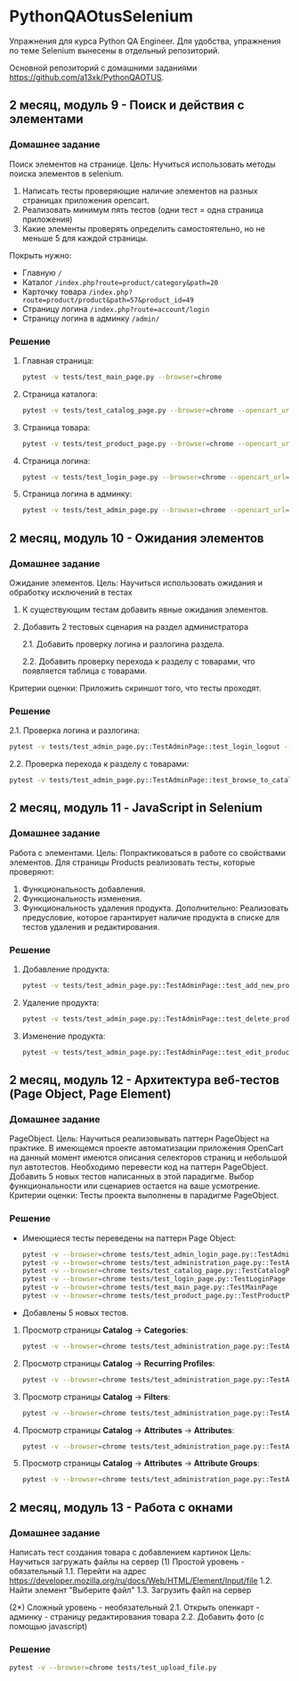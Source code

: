 # PythonQAOtusSelenium

Упражнения для курса Python QA Engineer. Для удобства, упражнения по теме Selenium вынесены в отдельный репозиторий.

Основной репозиторий с домашними заданиями https://github.com/a13xk/PythonQAOTUS.


## 2 месяц, модуль 9 - Поиск и действия с элементами

### Домашнее задание
Поиск элементов на странице.
Цель: Нучиться использовать методы поиска элементов в selenium.
1. Написать тесты проверяющие наличие элементов на разных страницах приложения opencart.
2. Реализовать минимум пять тестов (одни тест = одна страница приложения)
3. Какие элементы проверять определить самостоятельно, но не меньше 5 для каждой страницы.

Покрыть нужно:

* Главную `/`
* Каталог `/index.php?route=product/category&path=20`
* Карточку товара `/index.php?route=product/product&path=57&product_id=49`
* Страницу логина `/index.php?route=account/login`
* Страницу логина в админку `/admin/`

### Решение

1. Главная страница:
    ```bash
    pytest -v tests/test_main_page.py --browser=chrome
    ```
2. Страница каталога:
    ```bash
    pytest -v tests/test_catalog_page.py --browser=chrome --opencart_url=/index.php?route=product/category\&path=20
    ```
3. Страница товара:
    ```bash
    pytest -v tests/test_product_page.py --browser=chrome --opencart_url=/index.php?route=product/product\&path=57\&product_id=49
    ```
4. Страница логина:
    ```bash
    pytest -v tests/test_login_page.py --browser=chrome --opencart_url=/index.php?route=account/login
    ```
5. Страница логина в админку:
    ```bash
    pytest -v tests/test_admin_page.py --browser=chrome --opencart_url=https://localhost/admin/
    ```

## 2 месяц, модуль 10 - Ожидания элементов

### Домашнее задание
Ожидание элементов.
Цель: Научиться использовать ожидания и обработку исключений в тестах
1. К существующим тестам добавить явные ожидания элементов.
2. Добавить 2 тестовых сценария на раздел администратора

    2.1. Добавить проверку логина и разлогина раздела.

    2.2. Добавить проверку перехода к разделу с товарами, что появляется таблица с товарами.

Критерии оценки: Приложить скриншот того, что тесты проходят. 

### Решение

2.1. Проверка логина и разлогина:
```bash
pytest -v tests/test_admin_page.py::TestAdminPage::test_login_logout --browser=chrome --opencart_url=https://localhost/admin/
```
2.2. Проверка перехода к разделу с товарами:
```bash
pytest -v tests/test_admin_page.py::TestAdminPage::test_browse_to_catalog_products_table --browser=chrome --opencart_url=https://localhost/admin/
```

## 2 месяц, модуль 11 - JavaScript in Selenium

### Домашнее задание

Работа с элементами.
Цель: Попрактиковаться в работе со свойствами элементов.
Для страницы Products реализовать тесты, которые проверяют:
1) Функциональность добавления.
2) Функциональность изменения.
3) Функциональность удаления продукта.
Дополнительно: Реализовать предусловие, которое гарантирует наличие продукта в списке для тестов удаления и редактирования. 

### Решение

1. Добавление продукта:
    ```bash
    pytest -v tests/test_admin_page.py::TestAdminPage::test_add_new_product
    ```
2. Удаление продукта:
    ```bash
    pytest -v tests/test_admin_page.py::TestAdminPage::test_delete_product
    ```
3. Изменение продукта:
    ```bash
    pytest -v tests/test_admin_page.py::TestAdminPage::test_edit_product
    ```

## 2 месяц, модуль 12 - Архитектура веб-тестов (Page Object, Page Element)

### Домашнее задание
PageObject.
Цель: Научиться реализовывать паттерн PageObject на практике.
В имеющемся проекте автоматизации приложения OpenCart на данный момент имеются описания селекторов страниц и небольшой пул автотестов.
Необходимо перевести код на паттерн PageObject. Добавить 5 новых тестов написанных в этой парадигме.
Выбор функциональности или сценариев остается на ваше усмотрение.
Критерии оценки: Тесты проекта выполнены в парадигме PageObject.

### Решение

* Имеющиеся тесты переведены на паттерн Page Object:
    ```bash
    pytest -v --browser=chrome tests/test_admin_login_page.py::TestAdminLoginPage
    pytest -v --browser=chrome tests/test_administration_page.py::TestAdministrationPage
    pytest -v --browser=chrome tests/test_catalog_page.py::TestCatalogPage
    pytest -v --browser=chrome tests/test_login_page.py::TestLoginPage
    pytest -v --browser=chrome tests/test_main_page.py::TestMainPage
    pytest -v --browser=chrome tests/test_product_page.py::TestProductPage
    ```
* Добавлены 5 новых тестов.

1. Просмотр страницы **Catalog** → **Categories**:
    ```bash
    pytest -v --browser=chrome tests/test_administration_page.py::TestAdministrationPage::test_browse_to_catalog_categories
    ```
2. Просмотр страницы **Catalog** → **Recurring Profiles**:
    ```bash
    pytest -v --browser=chrome tests/test_administration_page.py::TestAdministrationPage::test_browse_to_recurring_profiles
    ```
3. Просмотр страницы **Catalog** → **Filters**:
    ```bash
    pytest -v --browser=chrome tests/test_administration_page.py::TestAdministrationPage::test_browse_to_filters
    ```
4. Просмотр страницы **Catalog** → **Attributes** → **Attributes**:
    ```bash
    pytest -v --browser=chrome tests/test_administration_page.py::TestAdministrationPage::test_browse_to_attributes
    ```
5. Просмотр страницы **Catalog** → **Attributes** → **Attribute Groups**:
    ```bash
    pytest -v --browser=chrome tests/test_administration_page.py::TestAdministrationPage::test_browse_to_attribute_groups
    ```

## 2 месяц, модуль 13 - Работа с окнами

### Домашнее задание

Написать тест создания товара с добавлением картинок
Цель: Научиться загружать файлы на сервер
(1) Простой уровень - обязательный
1.1. Перейти на адрес https://developer.mozilla.org/ru/docs/Web/HTML/Element/Input/file
1.2. Найти элемент "Выберите файл"
1.3. Загрузить файл на сервер

(2*) Сложный уровень - необязательный
2.1. Открыть опенкарт - админку - страницу редактирования товара
2.2. Добавить фото (с помощью javascript)

### Решение

```bash
pytest -v --browser=chrome tests/test_upload_file.py
```
